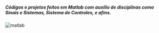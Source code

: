 ##### Códigos e projetos feitos em Matlab com auxílio de disciplinas como Sinais e Sistemas, Sistema de Controles, e afins.

![matlab](https://www.mathworks.com/matlabcentral/mlc-downloads/downloads/submissions/21944/versions/3/screenshot.gif)
